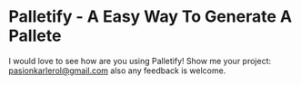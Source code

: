 # Palletify - A Easy Way To Generate A Pallete

I would love to see how are you using Palletify! Show me your project: [pasionkarlerol@gmail.com](mailto:pasionkarlerol@gmail.com) also any feedback is welcome.
